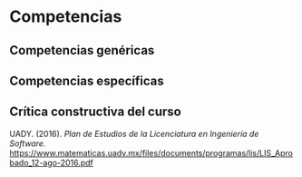 <h1 id="competencias">Competencias</h1>

## Competencias genéricas

## Competencias específicas

## Crítica constructiva del curso






UADY. (2016). *Plan de Estudios de la Licenciatura en Ingeniería de Software.* https://www.matematicas.uady.mx/files/documents/programas/lis/LIS_Aprobado_12-ago-2016.pdf
<!--stackedit_data:
eyJoaXN0b3J5IjpbMjA0NTI3MDkwN119
-->